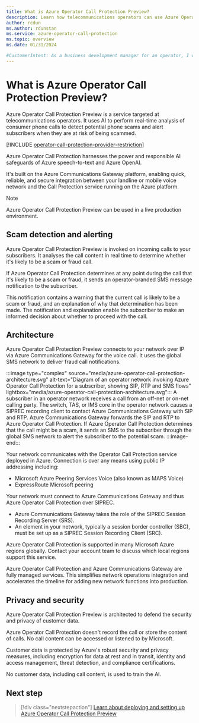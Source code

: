```yaml
---
title: What is Azure Operator Call Protection Preview?
description: Learn how telecommunications operators can use Azure Operator Call Protection Preview to detect fraud with AI.
author: rcdun
ms.author: rdunstan
ms.service: azure-operator-call-protection
ms.topic: overview
ms.date: 01/31/2024

#CustomerIntent: As a business development manager for an operator, I want to understand what Azure Operator Call Protection does so that I can decide whether it's right for my organization.
---
```


# What is Azure Operator Call Protection Preview?

Azure Operator Call Protection Preview is a service targeted at telecommunications operators. It uses AI to perform real-time analysis of consumer phone calls to detect potential phone scams and alert subscribers when they are at risk of being scammed.

[!INCLUDE [operator-call-protection-provider-restriction](includes/operator-call-protection-provider-restriction.md)]

Azure Operator Call Protection harnesses the power and responsible AI safeguards of Azure speech-to-text and Azure OpenAI.

It's built on the Azure Communications Gateway platform, enabling quick, reliable, and secure integration between your landline or mobile voice network and the Call Protection service running on the Azure platform.

> [!NOTE]
> Azure Operator Call Protection Preview can be used in a live production environment.

## Scam detection and alerting

Azure Operator Call Protection Preview is invoked on incoming calls to your subscribers.
It analyses the call content in real time to determine whether it's likely to be a scam or fraud call.

If Azure Operator Call Protection determines at any point during the call that it's likely to be a scam or fraud, it sends an operator-branded SMS message notification to the subscriber.

This notification contains a warning that the current call is likely to be a scam or fraud, and an explanation of why that determination has been made.
The notification and explanation enable the subscriber to make an informed decision about whether to proceed with the call.

## Architecture

Azure Operator Call Protection Preview connects to your network over IP via Azure Communications Gateway for the voice call. It uses the global SMS network to deliver fraud call notifications.

:::image type="complex" source="media/azure-operator-call-protection-architecture.svg" alt-text="Diagram of an operator network invoking Azure Operator Call Protection for a subscriber, showing SIP,  RTP and SMS flows" lightbox="media/azure-operator-call-protection-architecture.svg":::
    A subscriber in an operator network receives a call from an off-net or on-net calling party. The switch, TAS, or IMS core in the operator network causes a SIPREC recording client to contact Azure Communications Gateway with SIP and RTP. Azure Communications Gateway forwards the SIP and RTP to Azure Operator Call Protection. If Azure Operator Call Protection determines that the call might be a scam, it sends an SMS to the subscriber through the global SMS network to alert the subscriber to the potential scam.
:::image-end:::

Your network communicates with the Operator Call Protection service deployed in Azure.
Connection is over any means using public IP addressing including:
* Microsoft Azure Peering Services Voice (also known as MAPS Voice)
* ExpressRoute Microsoft peering

Your network must connect to Azure Communications Gateway and thus Azure Operator Call Protection over SIPREC.

- Azure Communications Gateway takes the role of the SIPREC Session Recording Server (SRS).
- An element in your network, typically a session border controller (SBC), must be set up as a SIPREC Session Recording Client (SRC).

Azure Operator Call Protection is supported in many Microsoft Azure regions globally. Contact your account team to discuss which local regions support this service.

Azure Operator Call Protection and Azure Communications Gateway are fully managed services. This simplifies network operations integration and accelerates the timeline for adding new network functions into production.

## Privacy and security

Azure Operator Call Protection Preview is architected to defend the security and privacy of customer data.

Azure Operator Call Protection doesn't record the call or store the content of calls. No call content can be accessed or listened to by Microsoft.

Customer data is protected by Azure's robust security and privacy measures, including encryption for data at rest and in transit, identity and access management, threat detection, and compliance certifications.

No customer data, including call content, is used to train the AI.

## Next step

> [!div class="nextstepaction"]
> [Learn about deploying and setting up Azure Operator Call Protection Preview](deployment-overview.md)
